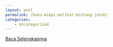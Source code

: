 ```yaml
---
layout: post
permalink: /buku-mimpi-melihat-bintang-jatuh/
categories:
    - Uncategorized
---
```


[Baca Selengkapnya](/06)